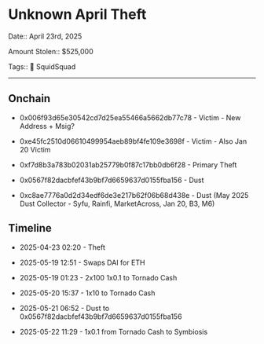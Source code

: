 # Unknown April Theft

Date:: April 23rd, 2025

Amount Stolen:: $525,000

Tags:: 🔑 SquidSquad

---

## Onchain

- 0x006f93d65e30542cd7d25ea55466a5662db77c78 - Victim - New Address + Msig?

- 0xe45fc2510d06610499954aeb89bf4fe109e3698f - Victim - Also Jan 20 Victim

- 0xf7d8b3a783b02031ab25779b0f87c17bb0db6f28 - Primary Theft

- 0x0567f82dacbfef43b9bf7d6659637d0155fba156 - Dust

- 0xc8ae7776a0d2d34edf6de3e217b62f06b68d438e - Dust (May 2025 Dust Collector - Syfu, Rainfi, MarketAcross, Jan 20, B3, M6)


## Timeline

- 2025-04-23 02:20 - Theft 

- 2025-05-19 12:51 - Swaps DAI for ETH

- 2025-05-19 01:23 - 2x100 1x0.1 to Tornado Cash

- 2025-05-20 15:37 - 1x10 to Tornado Cash

- 2025-05-21 06:52 - Dust to 0x0567f82dacbfef43b9bf7d6659637d0155fba156

- 2025-05-22 11:29 - 1x0.1 from Tornado Cash to Symbiosis
